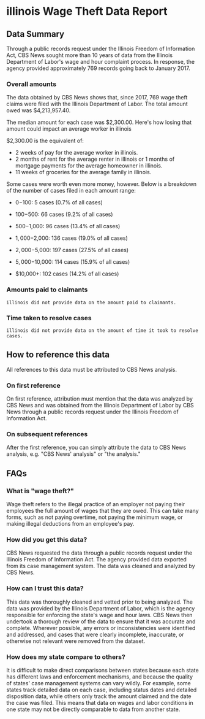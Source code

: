# illinois Wage Theft Data Report

## Data Summary

Through a public records request under the Illinois Freedom of Information Act, CBS News sought more than 10 years of data from the Illinois Department of Labor's wage and hour complaint process. In response, the agency provided approximately 769 records going back to January 2017.



### Overall amounts

The data obtained by CBS News shows that, since 2017, 769 wage theft claims were filed with the Illinois Department of Labor. The total amount owed was $4,213,957.40.

The median amount for each case was $2,300.00. Here's how losing that amount could impact an average worker in illinois

$2,300.00 is the equivalent of: 
* 2 weeks of pay for the average worker in illinois.
* 2 months of rent for the average renter in illinois or 1 months of mortgage payments for the average homeowner in illinois.
* 11 weeks of groceries for the average family in illinois.

Some cases were worth even more money, however. Below is a breakdown of the number of cases filed in each amount range: 

* $0-$100: 5 cases (0.7% of all cases)

* $100-$500: 66 cases (9.2% of all cases)

* $500-$1,000: 96 cases (13.4% of all cases)

* $1,000-$2,000: 136 cases (19.0% of all cases)

* $2,000-$5,000: 197 cases (27.5% of all cases)

* $5,000-$10,000: 114 cases (15.9% of all cases)

* $10,000+: 102 cases (14.2% of all cases)



### Amounts paid to claimants

    illinois did not provide data on the amount paid to claimants.


### Time taken to resolve cases

    illinois did not provide data on the amount of time it took to resolve cases.


## How to reference this data

All references to this data must be attributed to CBS News analysis.

### On first reference

On first reference, attribution must mention that the data was analyzed by CBS News and was obtained from the Illinois Department of Labor by CBS News through a public records request under the Illinois Freedom of Information Act.

### On subsequent references

After the first reference, you can simply attribute the data to CBS News analysis, e.g. "CBS News' analysis" or "the analysis." 

## FAQs

### What is "wage theft?"

Wage theft refers to the illegal practice of an employer not paying their employees the full amount of wages that they are owed. This can take many forms, such as not paying overtime, not paying the minimum wage, or making illegal deductions from an employee's pay.

###  How did you get this data?

CBS News requested the data through a public records request under the Illinois Freedom of Information Act. The agency provided data exported from its case management system. The data was cleaned and analyzed by CBS News.

### How can I trust this data? 

This data was thoroughly cleaned and vetted prior to being analyzed. The data was provided by the Illinois Department of Labor, which is the agency responsible for enforcing the state's wage and hour laws. CBS News then undertook a thorough review of the data to ensure that it was accurate and complete. Wherever possible, any errors or inconsistencies were identified and addressed, and cases that were clearly incomplete, inaccurate, or otherwise not relevant were removed from the dataset.

### How does my state compare to others? 

It is difficult to make direct comparisons between states because each state has different laws and enforcement mechanisms, and because the quality of states' case management systems can vary wildly. For example, some states track detailed data on each case, including status dates and detailed disposition data, while others only track the amount claimed and the date the case was filed. This means that data on wages and labor conditions in one state may not be directly comparable to data from another state.